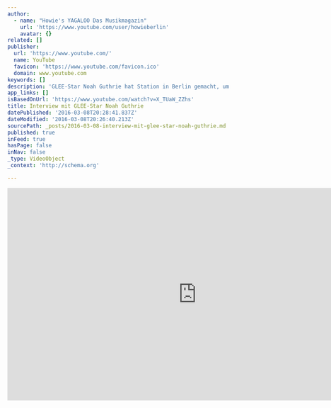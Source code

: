 ```yaml
---
author:
  - name: "Howie's YAGALOO Das Musikmagazin"
    url: 'https://www.youtube.com/user/howieberlin'
    avatar: {}
related: []
publisher:
  url: 'https://www.youtube.com/'
  name: YouTube
  favicon: 'https://www.youtube.com/favicon.ico'
  domain: www.youtube.com
keywords: []
description: 'GLEE-Star Noah Guthrie hat Station in Berlin gemacht, um sein Debütalbum "Among the wildest things" vorzustellen. Howie Yagaloo hat die Chance ergriffen und ein Interview mit ihm gemacht. ************************************************************************* ► Jetzt Abonnieren: http://bit.ly/1E8SxTX ► Finde uns auf Facebook: https://www.facebook.com/yagaloo.TV ► Folge uns auf Twitter: https://twitter.com/yagalooTV ► Website: http://www.yagaloo.com/ *************************************************************************'
app_links: []
isBasedOnUrl: 'https://www.youtube.com/watch?v=X_TUaW_ZZhs'
title: Interview mit GLEE-Star Noah Guthrie
datePublished: '2016-03-08T20:28:41.837Z'
dateModified: '2016-03-08T20:26:40.213Z'
sourcePath: _posts/2016-03-08-interview-mit-glee-star-noah-guthrie.md
published: true
inFeed: true
hasPage: false
inNav: false
_type: VideoObject
_context: 'http://schema.org'

---
```

<iframe src="https://cdn.embedly.com/widgets/media.html?src=https%3A%2F%2Fwww.youtube.com%2Fembed%2FX_TUaW_ZZhs%3Ffeature%3Doembed&amp;url=https%3A%2F%2Fwww.youtube.com%2Fwatch%3Fv%3DX_TUaW_ZZhs&amp;image=https%3A%2F%2Fi.ytimg.com%2Fvi%2FX_TUaW_ZZhs%2Fhqdefault.jpg&amp;key=b7d04c9b404c499eba89ee7072e1c4f7&amp;type=text%2Fhtml&amp;schema=youtube" width="854" height="480" scrolling="no" frameborder="0" allowfullscreen="allowfullscreen" style=""></iframe>